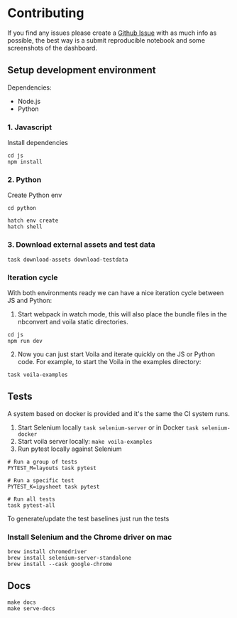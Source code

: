 # Contributing

If you find any issues please create a
[Github Issue](https://github.com/danielfrg/jupyter-flex/issues)
with as much info as possible, the best way is a submit reproducible notebook
and some screenshots of the dashboard.

## Setup development environment

Dependencies:

- Node.js
- Python

### 1. Javascript

Install dependencies

```shell
cd js
npm install
```

### 2. Python

Create Python env

```shell
cd python

hatch env create
hatch shell
```

### 3. Download external assets and test data

```shell
task download-assets download-testdata
```

### Iteration cycle

With both environments ready we can have a nice iteration cycle between JS and Python:

1. Start webpack in watch mode, this will also place the bundle files in the
   nbconvert and voila static directories.

```shell
cd js
npm run dev
```

2. Now you can just start Voila and iterate quickly on the JS or Python code. For example, to start the Voila in the examples directory:

```shell
task voila-examples
```

## Tests

A system based on docker is provided and it's the same the CI system runs.

1. Start Selenium locally `task selenium-server` or in Docker `task selenium-docker`
2. Start voila server locally: `make voila-examples`
3. Run pytest locally against Selenium

```shell
# Run a group of tests
PYTEST_M=layouts task pytest

# Run a specific test
PYTEST_K=ipysheet task pytest

# Run all tests
task pytest-all
```

To generate/update the test baselines just run the tests

### Install Selenium and the Chrome driver on mac

```shell
brew install chromedriver
brew install selenium-server-standalone
brew install --cask google-chrome
```

## Docs

```shell
make docs
make serve-docs
```
